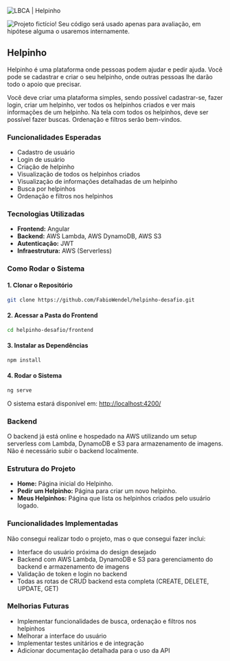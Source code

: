 ![LBCA | Helpinho](/assets/header.svg)

![Projeto fictício! Seu código será usado apenas para avaliação, em hipótese alguma o usaremos internamente.](/assets/alert.svg)

## Helpinho

Helpinho é uma plataforma onde pessoas podem ajudar e pedir ajuda. Você pode se cadastrar e criar o seu helpinho, onde outras pessoas lhe darão todo o apoio que precisar.

Você deve criar uma plataforma simples, sendo possível cadastrar-se, fazer login, criar um helpinho, ver todos os helpinhos criados e ver mais informações de um helpinho. Na tela com todos os helpinhos, deve ser possível fazer buscas. Ordenação e filtros serão bem-vindos.

### Funcionalidades Esperadas

- Cadastro de usuário
- Login de usuário
- Criação de helpinho
- Visualização de todos os helpinhos criados
- Visualização de informações detalhadas de um helpinho
- Busca por helpinhos
- Ordenação e filtros nos helpinhos

### Tecnologias Utilizadas

- **Frontend:** Angular
- **Backend:** AWS Lambda, AWS DynamoDB, AWS S3
- **Autenticação:** JWT
- **Infraestrutura:** AWS (Serverless)

### Como Rodar o Sistema

#### 1. Clonar o Repositório

```sh
git clone https://github.com/FabioWendel/helpinho-desafio.git
```

#### 2. Acessar a Pasta do Frontend

```sh
cd helpinho-desafio/frontend
```

#### 3. Instalar as Dependências

```sh
npm install
```

#### 4. Rodar o Sistema

```sh
ng serve
```

O sistema estará disponível em: [http://localhost:4200/](http://localhost:4200/)

### Backend

O backend já está online e hospedado na AWS utilizando um setup serverless com Lambda, DynamoDB e S3 para armazenamento de imagens. Não é necessário subir o backend localmente.

### Estrutura do Projeto

- **Home:** Página inicial do Helpinho.
- **Pedir um Helpinho:** Página para criar um novo helpinho.
- **Meus Helpinhos:** Página que lista os helpinhos criados pelo usuário logado.

### Funcionalidades Implementadas

Não consegui realizar todo o projeto, mas o que consegui fazer inclui:

- Interface do usuário próxima do design desejado
- Backend com AWS Lambda, DynamoDB e S3 para gerenciamento do backend e armazenamento de imagens
- Validação de token e login no backend
- Todas as rotas de CRUD backend esta completa (CREATE, DELETE, UPDATE, GET)

### Melhorias Futuras

- Implementar funcionalidades de busca, ordenação e filtros nos helpinhos
- Melhorar a interface do usuário
- Implementar testes unitários e de integração
- Adicionar documentação detalhada para o uso da API
